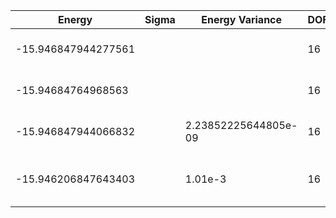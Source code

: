 | Energy              | Sigma | Energy Variance | DOF | Einf              | Method                          | Reference |
|---------------------|-------|-----------------|-----|-------------------|---------------------------------|-----------|
| -15.946847944277561 |       |                 | 16  | 7.741935483870968 | Exact diagonalization           | TODO: own code (ED) |
| -15.94684764968563  |       |                 | 16  | 7.741935483870968 | DMRG (maxbonddim = 200)         | TODO: own code (DMRG) |
| -15.946847944066832 |  | 2.23852225644805e-09 | 16  | 7.741935483870968 | DMRG (maxbonddim = 573)         | TODO: own code (DMRG) |
| -15.946206847643403 |       | 1.01e-3         | 16  | 7.741935483870968 | QMC (continuous-time expansion) | [paper](https://journals.aps.org/prb/abstract/10.1103/PhysRevB.93.155117) [code](https://github.com/wangleiphy/SpinlesstV-LCT-INT) |
